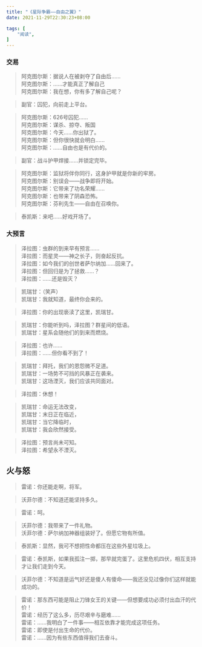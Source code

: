 ```yaml
---
title: "《星际争霸——自由之翼》"
date: 2021-11-29T22:30:23+08:00

tags: [
    "阅读",
]
--- 
```


### 交易
> 阿克图尔斯：据说人在被剥夺了自由后……  
> 阿克图尔斯：……才能真正了解自己  
> 阿克图尔斯：我在想，你有多了解自己呢？  

> 副官：囚犯，向前走上平台。  

> 阿克图尔斯：626号囚犯……  
> 阿克图尔斯：谋杀、掠夺、叛国    
> 阿克图尔斯：今天……你出狱了。  
> 阿克图尔斯：但你很快就会明白……    
> 阿克图尔斯：……自由也是有代价的。  

> 副官：战斗护甲焊接……并锁定完毕。  

> 阿克图尔斯：监狱将伴你同行，这身护甲就是你新的牢房。  
> 阿克图尔斯：别误会——战争即将开始。  
> 阿克图尔斯：它带来了功名荣耀……  
> 阿克图尔斯：也带来了阴森恐怖。  
> 阿克图尔斯：芬利先生——自由在召唤你。

> 泰凯斯：来吧……好戏开场了。  

### 大预言

> 泽拉图：虫群的到来早有预言……  
> 泽拉图：而星灵——神之长子，则奋起反抗。  
> 泽拉图：如今我们的创世者萨尔纳加……回来了。  
> 泽拉图：但回归是为了拯救……？  
> 泽拉图：……还是毁灭？

> 凯瑞甘：（笑声）  
> 凯瑞甘：我就知道，最终你会来的。

> 泽拉图：你的出现亵渎了这里，凯瑞甘。

> 凯瑞甘：你能听到吗，泽拉图？群星间的低语。  
> 凯瑞甘：星系会随他们的到来而燃烧。  

> 泽拉图：也许……  
> 泽拉图：……但你看不到了！  

> 凯瑞甘：拜托，我们的恩怨微不足道。  
> 凯瑞甘：一场势不可挡的风暴正在袭来。  
> 凯瑞甘：这场湮灭，我们应该共同面对。  

> 泽拉图：休想！  

> 凯瑞甘：命运无法改变，  
> 凯瑞甘：末日正在临近，  
> 凯瑞甘：当它降临时，  
> 凯瑞甘：我会欣然接受。  

> 泽拉图：预言尚未可知。  
> 泽拉图：希望永不湮灭。  

## 火与怒

> 雷诺：你还能走啊，将军。

> 沃菲尔德：不知道还能坚持多久。

> 雷诺：呵。

> 沃菲尔德：我带来了一件礼物。  
> 沃菲尔德：萨尔纳加神器组装好了。但愿它物有所值。  

> 泰凯斯：显然，我可不想把性命都压在这些外星垃圾上。

> 雷诺：泰凯斯，如果我孤注一掷，那早就完蛋了。这里危机四伏，相互支持才让我们走到今天。

> 沃菲尔德：不知道是运气好还是傻人有傻命——我还没见过像你们这样就能成功的。  

> 雷诺：那东西可能是阻止刀锋女王的关键——但想要成功必须付出血汗的代价！  
> 雷诺：经历了这么多，历尽艰辛与磨难……  
> 雷诺：……我明白了一件事——相互依靠才能完成这项任务。  
> 雷诺：即使是付出生命的代价。  
> 雷诺：……因为有些东西值得我们去奋斗。 
